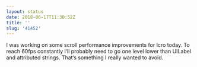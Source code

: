 ```yaml
---
layout: status
date: 2018-06-17T11:30:52Z
title: ''
slug: '41452'
---
```

I was working on some scroll performance improvements for Icro today. To reach 60fps constantly I‘ll probably need to go one level lower than UILabel and attributed strings. That‘s something I really wanted to avoid.
